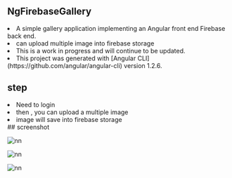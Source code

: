 ## NgFirebaseGallery

<li>A simple gallery application implementing an Angular front end Firebase back end.</li>
<li> can upload multiple image into firebase storage </li>
<li>This is a work in progress and will continue to be updated.</li>

<li>This project was generated with [Angular CLI](https://github.com/angular/angular-cli) version 1.2.6.</li>

## step 
<li> Need to login </li>
<li> then , you can upload a multiple image </li>
<li> image will save into firebase storage </li>
## screenshot

![nn](https://user-images.githubusercontent.com/12325386/29000670-d041d4f2-7aa4-11e7-84ea-10a74b443147.JPG)

![nn](https://user-images.githubusercontent.com/12325386/29000671-f2c6cd84-7aa4-11e7-80b6-995c44f54b44.JPG)

![nn](https://user-images.githubusercontent.com/12325386/29000674-4168a5ac-7aa5-11e7-8153-4a25d7693439.JPG)

